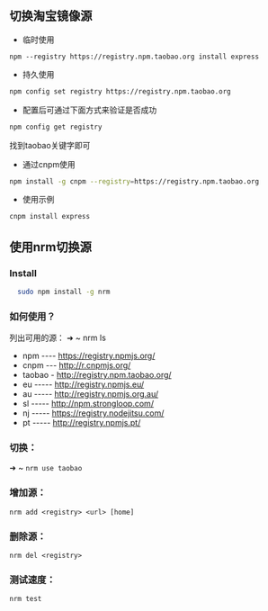 ## 切换淘宝镜像源
- 临时使用
```
npm --registry https://registry.npm.taobao.org install express
```
- 持久使用
```bash
npm config set registry https://registry.npm.taobao.org
```
- 配置后可通过下面方式来验证是否成功
```bash
npm config get registry
```
找到taobao关键字即可

- 通过cnpm使用
```bash
npm install -g cnpm --registry=https://registry.npm.taobao.org
```
- 使用示例
```bash
cnpm install express
```

## 使用nrm切换源
### Install
```bash
  sudo npm install -g nrm
```

### 如何使用？

列出可用的源：
➜ ~ nrm ls

- npm ---- https://registry.npmjs.org/
- cnpm --- http://r.cnpmjs.org/
- taobao - http://registry.npm.taobao.org/
- eu ----- http://registry.npmjs.eu/
- au ----- http://registry.npmjs.org.au/
- sl ----- http://npm.strongloop.com/
- nj ----- https://registry.nodejitsu.com/
- pt ----- http://registry.npmjs.pt/


### 切换：
➜ ~ `nrm use taobao `

### 增加源：
`nrm add <registry> <url> [home]`

### 删除源：
`nrm del <registry>`

### 测试速度：
`nrm test`

